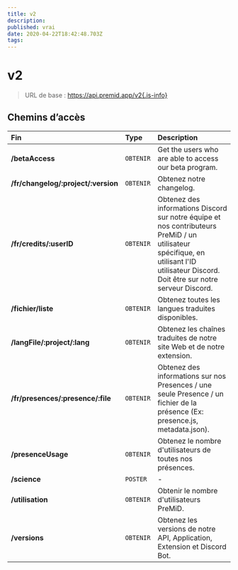 ```yaml
---
title: v2
description:
published: vrai
date: 2020-04-22T18:42:48.703Z
tags:
---
```


# v2

> URL de base : https://api.premid.app/v2{.is-info}


## Chemins d’accès

<table>
  <thead>
    <tr>
      <th style="text-align:left">Fin</th>
      <th style="text-align:left">Type</th>
      <th style="text-align:left">Description</th>
    </tr>
  </thead>
  <tbody>
    <tr>
      <td style="text-align:left"><b>/betaAccess</b>
      </td>
      <td style="text-align:left"><code>OBTENIR</code></td>
      <td style="text-align:left">Get the users who are able to access our beta program.</td>
    </tr>
    <tr>
      <td style="text-align:left"><b>/fr/changelog/:project/:version</b>
      </td>
      <td style="text-align:left"><code>OBTENIR</code></td>
      <td style="text-align:left">Obtenez notre changelog.</td>
    </tr>
    <tr>
      <td style="text-align:left"><b>/fr/credits/:userID</b>
      </td>
      <td style="text-align:left"><code>OBTENIR</code></td>
      <td style="text-align:left">Obtenez des informations Discord sur notre équipe et nos contributeurs PreMiD / un utilisateur spécifique, en utilisant l'ID utilisateur Discord. Doit être sur notre serveur Discord.</td>
    </tr>
    <tr>
      <td style="text-align:left"><b>/fichier/liste</b>
      </td>
      <td style="text-align:left"><code>OBTENIR</code></td>
      <td style="text-align:left">Obtenez toutes les langues traduites disponibles.</td>
    </tr>
    <tr>
      <td style="text-align:left"><b>/langFile/:project/:lang</b>
      </td>
      <td style="text-align:left"><code>OBTENIR</code></td>
      <td style="text-align:left">Obtenez les chaînes traduites de notre site Web et de notre extension.</td>
    </tr>
    <tr>
      <td style="text-align:left"><b>/fr/presences/:presence/:file</b>
      </td>
      <td style="text-align:left"><code>OBTENIR</code></td>
      <td style="text-align:left">Obtenez des informations sur nos Presences / une seule Presence / un fichier de la présence (Ex: presence.js, metadata.json).</td>
    </tr>
    <tr>
      <td style="text-align:left"><b>/presenceUsage</b>
      </td>
      <td style="text-align:left"><code>OBTENIR</code></td>
      <td style="text-align:left">Obtenez le nombre d'utilisateurs de toutes nos présences.</td>
    </tr>
    <tr>
      <td style="text-align:left"><b>/science</b>
      </td>
      <td style="text-align:left"><code>POSTER</code></td>
      <td style="text-align:left">-</td>
    </tr>
    <tr>
      <td style="text-align:left"><b>/utilisation</b>
      </td>
      <td style="text-align:left"><code>OBTENIR</code></td>
      <td style="text-align:left">Obtenir le nombre d'utilisateurs PreMiD.</td>
    </tr>
    <tr>
      <td style="text-align:left"><b>/versions</b>
      </td>
      <td style="text-align:left"><code>OBTENIR</code></td>
      <td style="text-align:left">Obtenez les versions de notre API, Application, Extension et Discord Bot.</td>
    </tr>
  </tbody>
</table>

